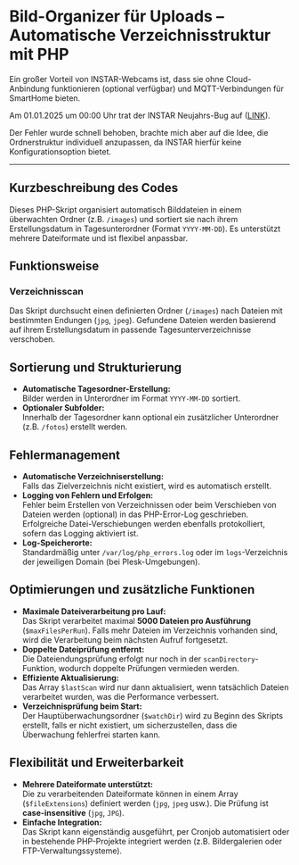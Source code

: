 # Bild-Organizer für Uploads – Automatische Verzeichnisstruktur mit PHP  

Ein großer Vorteil von INSTAR-Webcams ist, dass sie ohne Cloud-Anbindung funktionieren (optional verfügbar) und MQTT-Verbindungen für SmartHome bieten.

Am 01.01.2025 um 00:00 Uhr trat der INSTAR Neujahrs-Bug auf ([LINK](https://forum.instar.com/t/in-9008-full-hd-erstellt-seit-dem-01-01-2025-keine-ordner-mehr-auf-dem-ftp-server-beim-speichern-von-bildern/30504/1)).

Der Fehler wurde schnell behoben, brachte mich aber auf die Idee, die Ordnerstruktur individuell anzupassen, da INSTAR hierfür keine Konfigurationsoption bietet.

---

## Kurzbeschreibung des Codes  
Dieses PHP-Skript organisiert automatisch Bilddateien in einem überwachten Ordner (z.B. `/images`) und sortiert sie nach ihrem Erstellungsdatum in Tagesunterordner (Format `YYYY-MM-DD`). Es unterstützt mehrere Dateiformate und ist flexibel anpassbar.  

## Funktionsweise  
### Verzeichnisscan  
Das Skript durchsucht einen definierten Ordner (`/images`) nach Dateien mit bestimmten Endungen (`jpg`, `jpeg`). Gefundene Dateien werden basierend auf ihrem Erstellungsdatum in passende Tagesunterverzeichnisse verschoben.  

## Sortierung und Strukturierung  
- **Automatische Tagesordner-Erstellung:**  
  Bilder werden in Unterordner im Format `YYYY-MM-DD` sortiert.  
- **Optionaler Subfolder:**  
  Innerhalb der Tagesordner kann optional ein zusätzlicher Unterordner (z.B. `/fotos`) erstellt werden.  

## Fehlermanagement  
- **Automatische Verzeichniserstellung:**  
  Falls das Zielverzeichnis nicht existiert, wird es automatisch erstellt.  
- **Logging von Fehlern und Erfolgen:**  
  Fehler beim Erstellen von Verzeichnissen oder beim Verschieben von Dateien werden (optional) in das PHP-Error-Log geschrieben. Erfolgreiche Datei-Verschiebungen werden ebenfalls protokolliert, sofern das Logging aktiviert ist.  
- **Log-Speicherorte:**  
  Standardmäßig unter `/var/log/php_errors.log` oder im `logs`-Verzeichnis der jeweiligen Domain (bei Plesk-Umgebungen).  

## Optimierungen und zusätzliche Funktionen  
- **Maximale Dateiverarbeitung pro Lauf:**  
  Das Skript verarbeitet maximal **5000 Dateien pro Ausführung** (`$maxFilesPerRun`). Falls mehr Dateien im Verzeichnis vorhanden sind, wird die Verarbeitung beim nächsten Aufruf fortgesetzt.  
- **Doppelte Dateiprüfung entfernt:**  
  Die Dateiendungsprüfung erfolgt nur noch in der `scanDirectory`-Funktion, wodurch doppelte Prüfungen vermieden werden.  
- **Effiziente Aktualisierung:**  
  Das Array `$lastScan` wird nur dann aktualisiert, wenn tatsächlich Dateien verarbeitet wurden, was die Performance verbessert.  
- **Verzeichnisprüfung beim Start:**  
  Der Hauptüberwachungsordner (`$watchDir`) wird zu Beginn des Skripts erstellt, falls er nicht existiert, um sicherzustellen, dass die Überwachung fehlerfrei starten kann.  

## Flexibilität und Erweiterbarkeit  
- **Mehrere Dateiformate unterstützt:**  
  Die zu verarbeitenden Dateiformate können in einem Array (`$fileExtensions`) definiert werden (`jpg`, `jpeg` usw.). Die Prüfung ist **case-insensitive** (`jpg`, `JPG`).  
- **Einfache Integration:**  
  Das Skript kann eigenständig ausgeführt, per Cronjob automatisiert oder in bestehende PHP-Projekte integriert werden (z.B. Bildergalerien oder FTP-Verwaltungssysteme).  
